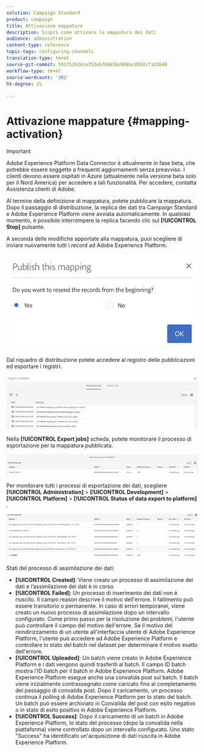 ```yaml
---
solution: Campaign Standard
product: campaign
title: Attivazione mappature
description: Scopri come attivare la mappatura dei dati
audience: administration
content-type: reference
topic-tags: configuring-channels
translation-type: tm+mt
source-git-commit: 501f52624ce253eb7b0d36d908ac8502cf1d3b48
workflow-type: tm+mt
source-wordcount: '382'
ht-degree: 1%

---
```



# Attivazione mappature {#mapping-activation}

>[!IMPORTANT]
>
>Adobe Experience Platform Data Connector è attualmente in fase beta, che potrebbe essere soggetto a frequenti aggiornamenti senza preavviso. I clienti devono essere ospitati in Azure (attualmente nella versione beta solo per il Nord America) per accedere a tali funzionalità. Per accedere, contatta  Assistenza clienti di Adobe.

Al termine della definizione di mappatura, potete pubblicare la mappatura. Dopo il passaggio di distribuzione, la replica dei dati tra Campaign Standard e Adobe Experience Platform viene avviata automaticamente. In qualsiasi momento, è possibile interrompere la replica facendo clic sul **[!UICONTROL Stop]** pulsante.

A seconda delle modifiche apportate alla mappatura, puoi scegliere di inviare nuovamente tutti i record ad Adobe Experience Platform.

![](assets/aep_publishmapping.png)

Dal riquadro di distribuzione potete accedere al registro delle pubblicazioni ed esportare i registri.

![](assets/aep_publog.png)

Nella **[!UICONTROL Export jobs]** scheda, potete monitorare il processo di esportazione per la mappatura pubblicata.

![](assets/aep_jobstatus.png)

Per monitorare tutti i processi di esportazione dei dati, scegliere **[!UICONTROL Administration]** > **[!UICONTROL Development]** > **[!UICONTROL Platform]** > **[!UICONTROL Status of data export to platform]** .

![](assets/aep_statusmapping.png)

Stati del processo di assimilazione dei dati:

* **[!UICONTROL Created]**: Viene creato un processo di assimilazione dei dati e l’assimilazione dei dati è in corso.
* **[!UICONTROL Failed]**: Un processo di inserimento dei dati non è riuscito. Il campo reason descrive il motivo dell&#39;errore. Il fallimento può essere transitorio o permanente. In caso di errori temporanei, viene creato un nuovo processo di assimilazione dopo un intervallo configurato. Come primo passo per la risoluzione dei problemi, l&#39;utente può controllare il campo del motivo dell&#39;errore. Se il motivo del reindirizzamento di un utente all&#39;interfaccia utente di Adobe Experience Platform, l&#39;utente può accedere ad Adobe Experience Platform e controllare lo stato del batch nel dataset per determinare il motivo esatto dell&#39;errore.
* **[!UICONTROL Uploaded]**: Un batch viene creato in Adobe Experience Platform e i dati vengono quindi trasferiti al batch. Il campo ID batch mostra l’ID batch per il batch in Adobe Experience Platform. Adobe Experience Platform esegue anche una convalida post sul batch. Il batch viene inizialmente contrassegnato come caricato fino al completamento del passaggio di convalida post. Dopo il caricamento, un processo continua il polling di Adobe Experience Platform per lo stato del batch. Un batch può essere archiviato in Convalida del post con esito negativo o in stato di esito positivo in Adobe Experience Platform.
* **[!UICONTROL Success]**: Dopo il caricamento di un batch in Adobe Experience Platform, lo stato del processo (dopo la convalida nella piattaforma) viene controllato dopo un intervallo configurato. Uno stato &quot;Success&quot; ha identificato un&#39;acquisizione di dati riuscita in Adobe Experience Platform.
